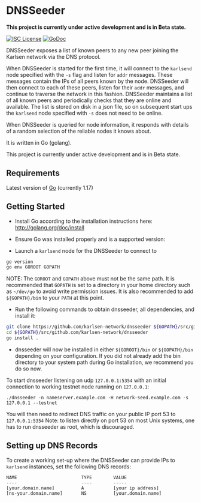 # DNSSeeder

**This project is currently under active development and is in Beta
state.**

[![ISC License](http://img.shields.io/badge/license-ISC-blue.svg)](https://choosealicense.com/licenses/isc/)
[![GoDoc](https://img.shields.io/badge/godoc-reference-blue.svg)](http://godoc.org/github.com/karlsen-network/dnsseeder)

DNSSeeder exposes a list of known peers to any new peer joining the
Karlsen network via the DNS protocol.

When DNSSeeder is started for the first time, it will connect to the
`karlsend` node specified with the `-s` flag and listen for `addr`
messages. These messages contain the IPs of all peers known by the node.
DNSSeeder will then connect to each of these peers, listen for their
`addr` messages, and continue to traverse the network in this fashion.
DNSSeeder maintains a list of all known peers and periodically checks
that they are online and available. The list is stored on disk in a json
file, so on subsequent start ups the `karlsend` node specified with `-s`
does not need to be online.

When DNSSeeder is queried for node information, it responds with details
of a random selection of the reliable nodes it knows about.

It is written in Go (golang).

This project is currently under active development and is in Beta state.

## Requirements

Latest version of [Go](http://golang.org) (currently 1.17)

## Getting Started

* Install Go according to the installation instructions here:
  http://golang.org/doc/install

* Ensure Go was installed properly and is a supported version:

* Launch a `karlsend` node for the DNSSeeder to connect to

```bash
go version
go env GOROOT GOPATH
```

NOTE: The `GOROOT` and `GOPATH` above must not be the same path. It is
recommended that `GOPATH` is set to a directory in your home directory
such as `~/dev/go` to avoid write permission issues. It is also
recommended to add `${GOPATH}/bin` to your `PATH` at this point.

- Run the following commands to obtain dnsseeder, all dependencies, and
install it:

```bash
git clone https://github.com/karlsen-network/dnsseeder ${GOPATH}/src/github.com/karlsen-network/dnsseeder
cd ${GOPATH}/src/github.com/karlsen-network/dnsseeder
go install .
```

* dnsseeder will now be installed in either ```${GOROOT}/bin``` or
  ```${GOPATH}/bin``` depending on your configuration. If you did not
  already add the bin directory to your system path during Go
  installation, we recommend you do so now.

To start dnsseeder listening on udp `127.0.0.1:5354` with an initial
connection to working testnet node running on `127.0.0.1`:

```
./dnsseeder -n nameserver.example.com -H network-seed.example.com -s 127.0.0.1 --testnet
```

You will then need to redirect DNS traffic on your public IP port 53
to `127.0.0.1:5354` Note: to listen directly on port 53 on most Unix
systems, one has to run dnsseeder as root, which is discouraged.

## Setting up DNS Records

To create a working set-up where the DNSSeeder can provide IPs to
`karlsend` instances, set the following DNS records:

```
NAME                        TYPE        VALUE
----                        ----        -----
[your.domain.name]          A           [your ip address]
[ns-your.domain.name]       NS          [your.domain.name]
```
